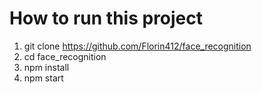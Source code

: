 # How to run this project

1. git clone https://github.com/Florin412/face_recognition
2. cd face_recognition
3. npm install
4. npm start
